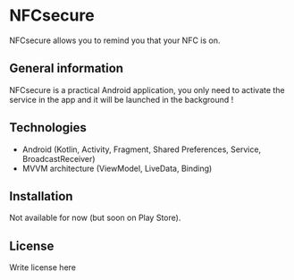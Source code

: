 # NFCsecure
NFCsecure allows you to remind you that your NFC is on.

## General information
NFCsecure is a practical Android application, you only need to activate the service in the app and it will be launched in the background !

## Technologies
- Android (Kotlin, Activity, Fragment, Shared Preferences, Service, BroadcastReceiver)
- MVVM architecture (ViewModel, LiveData, Binding)

## Installation
Not available for now (but soon on Play Store).

## License
Write license here